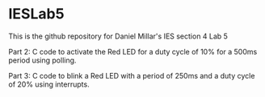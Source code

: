 # IESLab5
This is the github repository for Daniel Millar's IES section 4 Lab 5

Part 2: C code to activate the Red LED for a duty cycle of 10% for a 500ms period using polling.

Part 3: C code to blink a Red LED with a period of 250ms and a duty cycle of 20% using interrupts.
